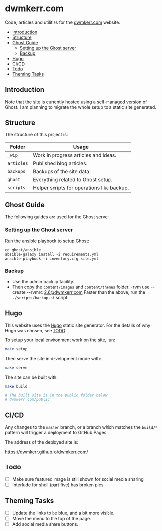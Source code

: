 # dwmkerr.com

Code, articles and utilities for the [dwmkerr.com](https://dwmkerr.com) website.

<!-- vim-markdown-toc GFM -->

* [Introduction](#introduction)
* [Structure](#structure)
* [Ghost Guide](#ghost-guide)
    * [Setting up the Ghost server](#setting-up-the-ghost-server)
    * [Backup](#backup)
* [Hugo](#hugo)
* [CI/CD](#cicd)
* [Todo](#todo)
* [Theming Tasks](#theming-tasks)

<!-- vim-markdown-toc -->

## Introduction

Note that the site is currently hosted using a self-managed version of Ghost. I am planning to migrate the whole setup to a static site generated.

## Structure

The structure of this project is:

| Folder     | Usage                                      |
|------------|--------------------------------------------|
| `_wip`     | Work in progress articles and ideas.       |
| `articles` | Published blog articles.                   |
| `backups`  | Backups of the site data.                  |
| `ghost`    | Everything related to Ghost setup.         |
| `scripts`  | Helper scripts for operations like backup. |

## Ghost Guide

The following guides are used for the Ghost server.

### Setting up the Ghost server

Run the ansible playbook to setup Ghost:

```
cd ghost/ansible
absible-galaxy install -i requirements.yml
ansible-playbook -i inventory.cfg site.yml
```

### Backup

- Use the admin backup facility.
- Then copy the `content/images` and `content/themes` folder.
-rvm use --create --rvmrc 2.6@dwmkerr.com Faster than the above, run the `./scripts/backup.sh` script.

## Hugo

This website uses the [Hugo](https://gohugo.io/) static site generator. For the details of why Hugo was chosen, see [TODO](TODO).

To setup your local environment work on the site, run:

```sh
make setup
```

Then serve the site in development mode with:

```sh
make serve
```

The site can be built with:

```sh
make build

# The built site is in the public folder below.
# dwmkerr.com/public
```

## CI/CD

Any changes to the `master` branch, or a branch which matches the `build/*` pattern will trigger a deployment to GitHub Pages.

The address of the deployed site is:

https://dwmkerr.github.io/dwmkerr.com/

## Todo

- [ ] Make sure featured image is still shown for social media sharing
- [ ] Interlude for shell (part five) has broken pics

## Theming Tasks

- [ ] Update the links to be blue, and a bit more visible.
- [ ] Move the menu to the top of the page.
- [ ] Add social media share buttons.
